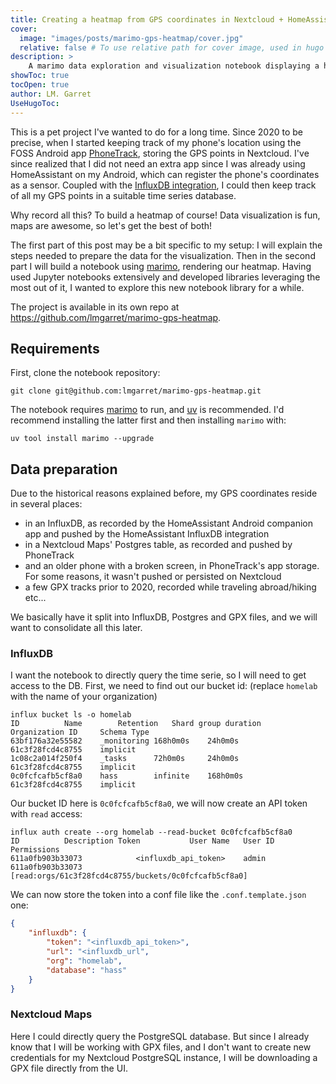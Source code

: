 ```yaml
---
title: Creating a heatmap from GPS coordinates in Nextcloud + HomeAssistant # in any language you want
cover:
  image: "images/posts/marimo-gps-heatmap/cover.jpg"
  relative: false # To use relative path for cover image, used in hugo Page-bundles
description: >
    A marimo data exploration and visualization notebook displaying a heatmap of a person's whereabouts!
showToc: true
tocOpen: true
author: LM. Garret
UseHugoToc:
---
```


This is a pet project I've wanted to do for a long time. Since 2020 to be precise, when I started keeping track of my phone's location using the FOSS Android app [PhoneTrack](https://gitlab.com/eneiluj/phonetrack-android), storing the GPS points in Nextcloud. I've since realized that I did not need an extra app since I was already using HomeAssistant on my Android, which can register the phone's coordinates as a sensor. Coupled with the [InfluxDB integration](https://www.home-assistant.io/integrations/influxdb/), I could then keep track of all my GPS points in a suitable time series database.

Why record all this? To build a heatmap of course! Data visualization is fun, maps are awesome, so let's get the best of both!

The first part of this post may be a bit specific to my setup: I will explain the steps needed to prepare the data for the visualization. Then in the second part I will build a notebook using [marimo](https://marimo.io/), rendering our heatmap. Having used Jupyter notebooks extensively and developed libraries leveraging the most out of it, I wanted to explore this new notebook library for a while.

The project is available in its own repo at https://github.com/lmgarret/marimo-gps-heatmap. 

## Requirements
First, clone the notebook repository:
```command
git clone git@github.com:lmgarret/marimo-gps-heatmap.git
```

The notebook requires [marimo](https://docs.marimo.io/getting_started/index.html) to run, and [uv](https://docs.astral.sh/uv/getting-started/installation/) is recommended. I'd recommend installing the latter first and then installing `marimo` with:
```command
uv tool install marimo --upgrade
```

## Data preparation
Due to the historical reasons explained before, my GPS coordinates reside in several places:
 - in an InfluxDB, as recorded by the HomeAssistant Android companion app and pushed by the HomeAssistant InfluxDB integration
 - in a Nextcloud Maps' Postgres table, as recorded and pushed by PhoneTrack
 - and an older phone with a broken screen, in PhoneTrack's app storage. For some reasons, it wasn't pushed or persisted on Nextcloud
 - a few GPX tracks prior to 2020, recorded while traveling abroad/hiking etc...

We basically have it split into InfluxDB, Postgres and GPX files, and we will want to consolidate all this later.

### InfluxDB
I want the notebook to directly query the time serie, so I will need to get access to the DB. First, we need to find out our bucket id: (replace `homelab` with the name of your organization)
```command
influx bucket ls -o homelab
ID			Name		Retention	Shard group duration	Organization ID		Schema Type
63bf176a32e55582	_monitoring	168h0m0s	24h0m0s			61c3f28fcd4c8755	implicit
1c08c2a014f250f4	_tasks		72h0m0s		24h0m0s			61c3f28fcd4c8755	implicit
0c0fcfcafb5cf8a0	hass		infinite	168h0m0s		61c3f28fcd4c8755	implicit
```

Our bucket ID here is `0c0fcfcafb5cf8a0`, we will now create an API token with `read` access:

```command
influx auth create --org homelab --read-bucket 0c0fcfcafb5cf8a0
ID			Description	Token			User Name	User ID			Permissions
611a0fb903b33073			<influxdb_api_token>	admin		611a0fb903b33073	[read:orgs/61c3f28fcd4c8755/buckets/0c0fcfcafb5cf8a0]
```

We can now store the token into a conf file like the `.conf.template.json` one:

```json {title=".conf.json"}
{
    "influxdb": {
        "token": "<influxdb_api_token>",
        "url": "<influxdb_url",
        "org": "homelab",
        "database": "hass"
    }
}
```


### Nextcloud Maps
Here I could directly query the PostgreSQL database. But since I already know that I will be working with GPX files, and I don't want to create new credentials for my Nextcloud PostgreSQL instance, I will be downloading a GPX file directly from the UI.
